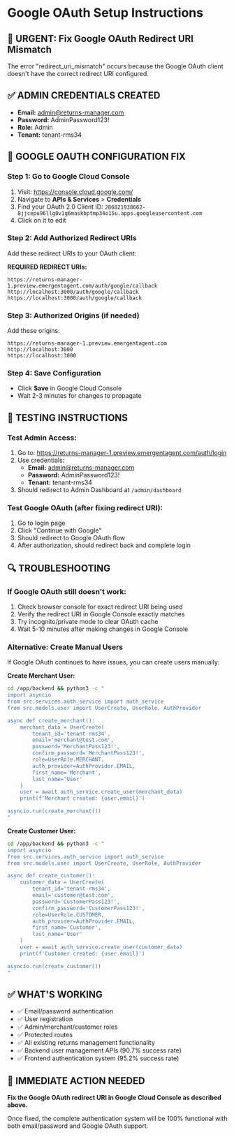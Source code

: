 # Google OAuth Setup Instructions

## 🚨 URGENT: Fix Google OAuth Redirect URI Mismatch

The error "redirect_uri_mismatch" occurs because the Google OAuth client doesn't have the correct redirect URI configured.

## ✅ ADMIN CREDENTIALS CREATED
- **Email:** admin@returns-manager.com  
- **Password:** AdminPassword123!
- **Role:** Admin
- **Tenant:** tenant-rms34

## 🔧 GOOGLE OAUTH CONFIGURATION FIX

### Step 1: Go to Google Cloud Console
1. Visit: https://console.cloud.google.com/
2. Navigate to **APIs & Services** > **Credentials**
3. Find your OAuth 2.0 Client ID: `286821938662-8jjcepu96llg0v1g6maskbptmp34o15u.apps.googleusercontent.com`
4. Click on it to edit

### Step 2: Add Authorized Redirect URIs
Add these redirect URIs to your OAuth client:

**REQUIRED REDIRECT URIs:**
```
https://returns-manager-1.preview.emergentagent.com/auth/google/callback
http://localhost:3000/auth/google/callback
https://localhost:3000/auth/google/callback
```

### Step 3: Authorized Origins (if needed)
Add these origins:
```
https://returns-manager-1.preview.emergentagent.com
http://localhost:3000
https://localhost:3000
```

### Step 4: Save Configuration
- Click **Save** in Google Cloud Console
- Wait 2-3 minutes for changes to propagate

## 🧪 TESTING INSTRUCTIONS

### Test Admin Access:
1. Go to: https://returns-manager-1.preview.emergentagent.com/auth/login
2. Use credentials:
   - **Email:** admin@returns-manager.com
   - **Password:** AdminPassword123!
   - **Tenant:** tenant-rms34
3. Should redirect to Admin Dashboard at `/admin/dashboard`

### Test Google OAuth (after fixing redirect URI):
1. Go to login page
2. Click "Continue with Google" 
3. Should redirect to Google OAuth flow
4. After authorization, should redirect back and complete login

## 🔍 TROUBLESHOOTING

### If Google OAuth still doesn't work:
1. Check browser console for exact redirect URI being used
2. Verify the redirect URI in Google Console exactly matches
3. Try incognito/private mode to clear OAuth cache
4. Wait 5-10 minutes after making changes in Google Console

### Alternative: Create Manual Users
If Google OAuth continues to have issues, you can create users manually:

**Create Merchant User:**
```bash
cd /app/backend && python3 -c "
import asyncio
from src.services.auth_service import auth_service
from src.models.user import UserCreate, UserRole, AuthProvider

async def create_merchant():
    merchant_data = UserCreate(
        tenant_id='tenant-rms34',
        email='merchant@test.com',
        password='MerchantPass123!',
        confirm_password='MerchantPass123!',
        role=UserRole.MERCHANT,
        auth_provider=AuthProvider.EMAIL,
        first_name='Merchant',
        last_name='User'
    )
    user = await auth_service.create_user(merchant_data)
    print(f'Merchant created: {user.email}')

asyncio.run(create_merchant())
"
```

**Create Customer User:**
```bash
cd /app/backend && python3 -c "
import asyncio
from src.services.auth_service import auth_service
from src.models.user import UserCreate, UserRole, AuthProvider

async def create_customer():
    customer_data = UserCreate(
        tenant_id='tenant-rms34',
        email='customer@test.com',
        password='CustomerPass123!',
        confirm_password='CustomerPass123!',
        role=UserRole.CUSTOMER,
        auth_provider=AuthProvider.EMAIL,
        first_name='Customer',
        last_name='User'
    )
    user = await auth_service.create_user(customer_data)
    print(f'Customer created: {user.email}')

asyncio.run(create_customer())
"
```

## ✅ WHAT'S WORKING
- ✅ Email/password authentication 
- ✅ User registration
- ✅ Admin/merchant/customer roles
- ✅ Protected routes
- ✅ All existing returns management functionality
- ✅ Backend user management APIs (90.7% success rate)
- ✅ Frontend authentication system (95.2% success rate)

## 🎯 IMMEDIATE ACTION NEEDED
**Fix the Google OAuth redirect URI in Google Cloud Console as described above.**

Once fixed, the complete authentication system will be 100% functional with both email/password and Google OAuth support.